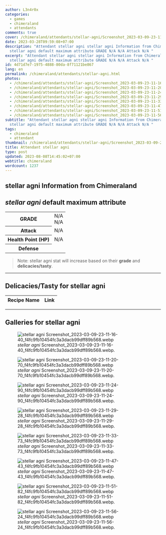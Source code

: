 ```yaml
---
author: L3n4r0x
categories:
  - games
  - chimeraland
  - attendants
comments: true
cover: /chimeraland/attendants/stellar-agni/Screenshot_2023-03-09-23-11-16-40_f4fc9fb10454fc3a3dacb99dff89b568.webp
date: 2023-03-28T09:59:08+07:00
description: "Attendant stellar agni stellar agni Information from Chimeraland
  stellar agni default maximum attribute GRADE N/A N/A Attack N/A "
excerpt: "Attendant stellar agni stellar agni Information from Chimeraland
  stellar agni default maximum attribute GRADE N/A N/A Attack N/A "
id: 4d71d7e7-1975-4888-80da-8f71121be867
lang: en
permalink: /chimeraland/attendants/stellar-agni.html
photos:
  - /chimeraland/attendants/stellar-agni/Screenshot_2023-03-09-23-11-16-40_f4fc9fb10454fc3a3dacb99dff89b568.webp
  - /chimeraland/attendants/stellar-agni/Screenshot_2023-03-09-23-11-20-70_f4fc9fb10454fc3a3dacb99dff89b568.webp
  - /chimeraland/attendants/stellar-agni/Screenshot_2023-03-09-23-11-24-90_f4fc9fb10454fc3a3dacb99dff89b568.webp
  - /chimeraland/attendants/stellar-agni/Screenshot_2023-03-09-23-11-29-28_f4fc9fb10454fc3a3dacb99dff89b568.webp
  - /chimeraland/attendants/stellar-agni/Screenshot_2023-03-09-23-11-33-73_f4fc9fb10454fc3a3dacb99dff89b568.webp
  - /chimeraland/attendants/stellar-agni/Screenshot_2023-03-09-23-11-47-43_f4fc9fb10454fc3a3dacb99dff89b568.webp
  - /chimeraland/attendants/stellar-agni/Screenshot_2023-03-09-23-11-51-82_f4fc9fb10454fc3a3dacb99dff89b568.webp
  - /chimeraland/attendants/stellar-agni/Screenshot_2023-03-09-23-11-56-24_f4fc9fb10454fc3a3dacb99dff89b568.webp
subtitle: "Attendant stellar agni stellar agni Information from Chimeraland
  stellar agni default maximum attribute GRADE N/A N/A Attack N/A "
tags:
  - chimeraland
  - attendant
thumbnail: /chimeraland/attendants/stellar-agni/Screenshot_2023-03-09-23-11-16-40_f4fc9fb10454fc3a3dacb99dff89b568.webp
title: Attendant stellar agni
type: post
updated: 2023-08-08T14:45:02+07:00
webtitle: chimeraland
wordcount: 1237
---
```


<link
  rel="stylesheet"
  href="https://rawcdn.githack.com/dimaslanjaka/Web-Manajemen/870a349/css/bootstrap-5-3-0-alpha3-wrapper.css"
/>
<section id="bootstrap-wrapper">
  <div data-bs-theme="dark">
    <h2>stellar agni Information from Chimeraland</h2>
    <h2 id="attribute"><i>stellar agni</i> default maximum attribute</h2>
    <div class="row">
      <div class="col mb-2">
        <div class="card">
          <div class="card-body">
            <table>
              <tr>
                <th>GRADE</th>
                <td>N/A <br />N/A</td>
              </tr>
              <tr>
                <th>Attack</th>
                <td>N/A</td>
              </tr>
              <tr>
                <th>Health Point (HP)</th>
                <td>N/A</td>
              </tr>
              <tr>
                <th>Defense</th>
                <td></td>
              </tr>
            </table>
          </div>
        </div>
      </div>
    </div>
    <blockquote class="bd-callout bd-callout-warning">
      Note: stellar agni stat will increase based on their <b>grade</b> and
      <b>delicacies/tasty</b>.
    </blockquote>
    <hr />
    <h2 id="delicacies">Delicacies/Tasty for stellar agni</h2>
    <div class="card">
      <div class="card-body">
        <div class="table-responsive">
          <table class="table table-striped">
            <thead>
              <tr>
                <th>Recipe Name</th>
                <th>Link</th>
              </tr>
            </thead>
            <tbody></tbody>
          </table>
        </div>
      </div>
    </div>
    <hr />
    <div id="gallery">
      <h2>Galleries for stellar agni</h2>
      <div class="row">
        <div class="col-lg-6 col-12">
          <figure>
            <img
              src="https://www.webmanajemen.com/chimeraland/attendants/stellar-agni/Screenshot_2023-03-09-23-11-16-40_f4fc9fb10454fc3a3dacb99dff89b568.webp"
              alt="stellar agni Screenshot_2023-03-09-23-11-16-40_f4fc9fb10454fc3a3dacb99dff89b568.webp"
            />
            <figcaption style="word-wrap: break-word">
              <i>stellar agni</i>
              Screenshot_2023-03-09-23-11-16-40_f4fc9fb10454fc3a3dacb99dff89b568.webp.
            </figcaption>
          </figure>
        </div>
        <div class="col-lg-6 col-12">
          <figure>
            <img
              src="https://www.webmanajemen.com/chimeraland/attendants/stellar-agni/Screenshot_2023-03-09-23-11-20-70_f4fc9fb10454fc3a3dacb99dff89b568.webp"
              alt="stellar agni Screenshot_2023-03-09-23-11-20-70_f4fc9fb10454fc3a3dacb99dff89b568.webp"
            />
            <figcaption style="word-wrap: break-word">
              <i>stellar agni</i>
              Screenshot_2023-03-09-23-11-20-70_f4fc9fb10454fc3a3dacb99dff89b568.webp.
            </figcaption>
          </figure>
        </div>
        <div class="col-lg-6 col-12">
          <figure>
            <img
              src="https://www.webmanajemen.com/chimeraland/attendants/stellar-agni/Screenshot_2023-03-09-23-11-24-90_f4fc9fb10454fc3a3dacb99dff89b568.webp"
              alt="stellar agni Screenshot_2023-03-09-23-11-24-90_f4fc9fb10454fc3a3dacb99dff89b568.webp"
            />
            <figcaption style="word-wrap: break-word">
              <i>stellar agni</i>
              Screenshot_2023-03-09-23-11-24-90_f4fc9fb10454fc3a3dacb99dff89b568.webp.
            </figcaption>
          </figure>
        </div>
        <div class="col-lg-6 col-12">
          <figure>
            <img
              src="https://www.webmanajemen.com/chimeraland/attendants/stellar-agni/Screenshot_2023-03-09-23-11-29-28_f4fc9fb10454fc3a3dacb99dff89b568.webp"
              alt="stellar agni Screenshot_2023-03-09-23-11-29-28_f4fc9fb10454fc3a3dacb99dff89b568.webp"
            />
            <figcaption style="word-wrap: break-word">
              <i>stellar agni</i>
              Screenshot_2023-03-09-23-11-29-28_f4fc9fb10454fc3a3dacb99dff89b568.webp.
            </figcaption>
          </figure>
        </div>
        <div class="col-lg-6 col-12">
          <figure>
            <img
              src="https://www.webmanajemen.com/chimeraland/attendants/stellar-agni/Screenshot_2023-03-09-23-11-33-73_f4fc9fb10454fc3a3dacb99dff89b568.webp"
              alt="stellar agni Screenshot_2023-03-09-23-11-33-73_f4fc9fb10454fc3a3dacb99dff89b568.webp"
            />
            <figcaption style="word-wrap: break-word">
              <i>stellar agni</i>
              Screenshot_2023-03-09-23-11-33-73_f4fc9fb10454fc3a3dacb99dff89b568.webp.
            </figcaption>
          </figure>
        </div>
        <div class="col-lg-6 col-12">
          <figure>
            <img
              src="https://www.webmanajemen.com/chimeraland/attendants/stellar-agni/Screenshot_2023-03-09-23-11-47-43_f4fc9fb10454fc3a3dacb99dff89b568.webp"
              alt="stellar agni Screenshot_2023-03-09-23-11-47-43_f4fc9fb10454fc3a3dacb99dff89b568.webp"
            />
            <figcaption style="word-wrap: break-word">
              <i>stellar agni</i>
              Screenshot_2023-03-09-23-11-47-43_f4fc9fb10454fc3a3dacb99dff89b568.webp.
            </figcaption>
          </figure>
        </div>
        <div class="col-lg-6 col-12">
          <figure>
            <img
              src="https://www.webmanajemen.com/chimeraland/attendants/stellar-agni/Screenshot_2023-03-09-23-11-51-82_f4fc9fb10454fc3a3dacb99dff89b568.webp"
              alt="stellar agni Screenshot_2023-03-09-23-11-51-82_f4fc9fb10454fc3a3dacb99dff89b568.webp"
            />
            <figcaption style="word-wrap: break-word">
              <i>stellar agni</i>
              Screenshot_2023-03-09-23-11-51-82_f4fc9fb10454fc3a3dacb99dff89b568.webp.
            </figcaption>
          </figure>
        </div>
        <div class="col-lg-6 col-12">
          <figure>
            <img
              src="https://www.webmanajemen.com/chimeraland/attendants/stellar-agni/Screenshot_2023-03-09-23-11-56-24_f4fc9fb10454fc3a3dacb99dff89b568.webp"
              alt="stellar agni Screenshot_2023-03-09-23-11-56-24_f4fc9fb10454fc3a3dacb99dff89b568.webp"
            />
            <figcaption style="word-wrap: break-word">
              <i>stellar agni</i>
              Screenshot_2023-03-09-23-11-56-24_f4fc9fb10454fc3a3dacb99dff89b568.webp.
            </figcaption>
          </figure>
        </div>
      </div>
    </div>
  </div>
</section>